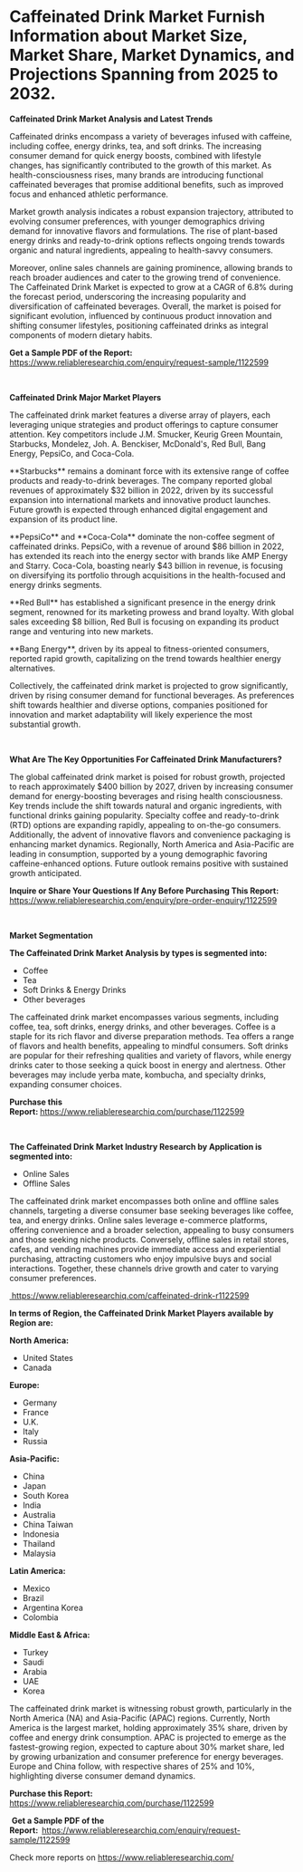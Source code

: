 <p><h1>Caffeinated Drink Market Furnish Information about Market Size, Market Share, Market Dynamics, and Projections Spanning from 2025 to 2032.</h1></p><p><strong>Caffeinated Drink Market Analysis and Latest Trends</strong></p>
<p><p>Caffeinated drinks encompass a variety of beverages infused with caffeine, including coffee, energy drinks, tea, and soft drinks. The increasing consumer demand for quick energy boosts, combined with lifestyle changes, has significantly contributed to the growth of this market. As health-consciousness rises, many brands are introducing functional caffeinated beverages that promise additional benefits, such as improved focus and enhanced athletic performance.</p><p>Market growth analysis indicates a robust expansion trajectory, attributed to evolving consumer preferences, with younger demographics driving demand for innovative flavors and formulations. The rise of plant-based energy drinks and ready-to-drink options reflects ongoing trends towards organic and natural ingredients, appealing to health-savvy consumers.</p><p>Moreover, online sales channels are gaining prominence, allowing brands to reach broader audiences and cater to the growing trend of convenience. The Caffeinated Drink Market is expected to grow at a CAGR of 6.8% during the forecast period, underscoring the increasing popularity and diversification of caffeinated beverages. Overall, the market is poised for significant evolution, influenced by continuous product innovation and shifting consumer lifestyles, positioning caffeinated drinks as integral components of modern dietary habits.</p></p>
<p><strong>Get a Sample PDF of the Report:&nbsp;</strong> <a href="https://www.reliableresearchiq.com/enquiry/request-sample/1122599?utm_campaign=2271&utm_medium=2&utm_source=Github&utm_content=ia&utm_term=07042025&utm_id=caffeinated-drink">https://www.reliableresearchiq.com/enquiry/request-sample/1122599</a></p>
<p>&nbsp;</p>
<p><strong>Caffeinated Drink Major Market Players</strong></p>
<p><p>The caffeinated drink market features a diverse array of players, each leveraging unique strategies and product offerings to capture consumer attention. Key competitors include J.M. Smucker, Keurig Green Mountain, Starbucks, Mondelez, Joh. A. Benckiser, McDonald's, Red Bull, Bang Energy, PepsiCo, and Coca-Cola.</p><p>**Starbucks** remains a dominant force with its extensive range of coffee products and ready-to-drink beverages. The company reported global revenues of approximately $32 billion in 2022, driven by its successful expansion into international markets and innovative product launches. Future growth is expected through enhanced digital engagement and expansion of its product line.</p><p>**PepsiCo** and **Coca-Cola** dominate the non-coffee segment of caffeinated drinks. PepsiCo, with a revenue of around $86 billion in 2022, has extended its reach into the energy sector with brands like AMP Energy and Starry. Coca-Cola, boasting nearly $43 billion in revenue, is focusing on diversifying its portfolio through acquisitions in the health-focused and energy drinks segments.</p><p>**Red Bull** has established a significant presence in the energy drink segment, renowned for its marketing prowess and brand loyalty. With global sales exceeding $8 billion, Red Bull is focusing on expanding its product range and venturing into new markets. </p><p>**Bang Energy**, driven by its appeal to fitness-oriented consumers, reported rapid growth, capitalizing on the trend towards healthier energy alternatives. </p><p>Collectively, the caffeinated drink market is projected to grow significantly, driven by rising consumer demand for functional beverages. As preferences shift towards healthier and diverse options, companies positioned for innovation and market adaptability will likely experience the most substantial growth.</p></p>
<p>&nbsp;</p>
<p><strong>What Are The Key Opportunities For Caffeinated Drink Manufacturers?</strong></p>
<p><p>The global caffeinated drink market is poised for robust growth, projected to reach approximately $400 billion by 2027, driven by increasing consumer demand for energy-boosting beverages and rising health consciousness. Key trends include the shift towards natural and organic ingredients, with functional drinks gaining popularity. Specialty coffee and ready-to-drink (RTD) options are expanding rapidly, appealing to on-the-go consumers. Additionally, the advent of innovative flavors and convenience packaging is enhancing market dynamics. Regionally, North America and Asia-Pacific are leading in consumption, supported by a young demographic favoring caffeine-enhanced options. Future outlook remains positive with sustained growth anticipated.</p></p>
<p><strong>Inquire or Share Your Questions If Any Before Purchasing This Report:</strong> <a href="https://www.reliableresearchiq.com/enquiry/pre-order-enquiry/1122599?utm_campaign=2271&utm_medium=2&utm_source=Github&utm_content=ia&utm_term=07042025&utm_id=caffeinated-drink">https://www.reliableresearchiq.com/enquiry/pre-order-enquiry/1122599</a></p>
<p>&nbsp;</p>
<p><strong>Market Segmentation</strong></p>
<p><strong>The Caffeinated Drink Market Analysis by types is segmented into:</strong></p>
<p><ul><li>Coffee</li><li>Tea</li><li>Soft Drinks & Energy Drinks</li><li>Other beverages</li></ul></p>
<p><p>The caffeinated drink market encompasses various segments, including coffee, tea, soft drinks, energy drinks, and other beverages. Coffee is a staple for its rich flavor and diverse preparation methods. Tea offers a range of flavors and health benefits, appealing to mindful consumers. Soft drinks are popular for their refreshing qualities and variety of flavors, while energy drinks cater to those seeking a quick boost in energy and alertness. Other beverages may include yerba mate, kombucha, and specialty drinks, expanding consumer choices.</p></p>
<p><strong>Purchase this Report:&nbsp;</strong><a href="https://www.reliableresearchiq.com/purchase/1122599?utm_campaign=2271&utm_medium=2&utm_source=Github&utm_content=ia&utm_term=07042025&utm_id=caffeinated-drink">https://www.reliableresearchiq.com/purchase/1122599</a></p>
<p>&nbsp;</p>
<p><strong>The Caffeinated Drink Market Industry Research by Application is segmented into:</strong></p>
<p><ul><li>Online Sales</li><li>Offline Sales</li></ul></p>
<p><p>The caffeinated drink market encompasses both online and offline sales channels, targeting a diverse consumer base seeking beverages like coffee, tea, and energy drinks. Online sales leverage e-commerce platforms, offering convenience and a broader selection, appealing to busy consumers and those seeking niche products. Conversely, offline sales in retail stores, cafes, and vending machines provide immediate access and experiential purchasing, attracting customers who enjoy impulsive buys and social interactions. Together, these channels drive growth and cater to varying consumer preferences.</p></p>
<p><a href="https://www.reliableresearchiq.com/caffeinated-drink-r1122599?utm_campaign=2271&utm_medium=2&utm_source=Github&utm_content=ia&utm_term=07042025&utm_id=caffeinated-drink">&nbsp;https://www.reliableresearchiq.com/caffeinated-drink-r1122599</a></p>
<p><strong>In terms of Region, the Caffeinated Drink Market Players available by Region are:</strong></p>
<p>
    <p> <strong> North America: </strong>
        <ul>
            <li>United States</li>
            <li>Canada</li>
        </ul>
        </p> 
    <p> <strong> Europe: </strong>
        <ul>
            <li>Germany</li>
            <li>France</li>
            <li>U.K.</li>
            <li>Italy</li>
            <li>Russia</li>
        </ul>
        </p> 
    <p> <strong> Asia-Pacific: </strong>
        <ul>
            <li>China</li>
            <li>Japan</li>
            <li>South Korea</li>
            <li>India</li>
            <li>Australia</li>
            <li>China Taiwan</li>
            <li>Indonesia</li>
            <li>Thailand</li>
            <li>Malaysia</li>
        </ul>
        </p> 
    <p> <strong> Latin America: </strong>
        <ul>
            <li>Mexico</li>
            <li>Brazil</li>
            <li>Argentina Korea</li>
            <li>Colombia</li>
        </ul>
        </p> 
    <p> <strong> Middle East & Africa: </strong>
        <ul>
            <li>Turkey</li>
            <li>Saudi</li>
            <li>Arabia</li>
            <li>UAE</li>
            <li>Korea</li>
        </ul>
    </p>
    </p>
<p><p>The caffeinated drink market is witnessing robust growth, particularly in the North America (NA) and Asia-Pacific (APAC) regions. Currently, North America is the largest market, holding approximately 35% share, driven by coffee and energy drink consumption. APAC is projected to emerge as the fastest-growing region, expected to capture about 30% market share, led by growing urbanization and consumer preference for energy beverages. Europe and China follow, with respective shares of 25% and 10%, highlighting diverse consumer demand dynamics.</p></p>
<p><strong>Purchase this Report: </strong><a href="https://www.reliableresearchiq.com/purchase/1122599?utm_campaign=2271&utm_medium=2&utm_source=Github&utm_content=ia&utm_term=07042025&utm_id=caffeinated-drink">https://www.reliableresearchiq.com/purchase/1122599</a></p>
<p>&nbsp;<strong>Get a Sample PDF of the Report:&nbsp;&nbsp;</strong><a href="https://www.reliableresearchiq.com/enquiry/request-sample/1122599?utm_campaign=2271&utm_medium=2&utm_source=Github&utm_content=ia&utm_term=07042025&utm_id=caffeinated-drink">https://www.reliableresearchiq.com/enquiry/request-sample/1122599</a></p>
<p><strong></strong></p>
<p>Check more reports on <a href="https://www.reliableresearchiq.com/?utm_campaign=2271&utm_medium=2&utm_source=Github&utm_content=ia&utm_term=07042025&utm_id=caffeinated-drink">https://www.reliableresearchiq.com/</a></p>